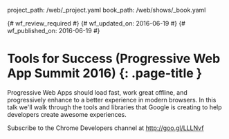 project_path: /web/_project.yaml
book_path: /web/shows/_book.yaml

{# wf_review_required #}
{# wf_updated_on: 2016-06-19 #}
{# wf_published_on: 2016-06-19 #}

# Tools for Success (Progressive Web App Summit 2016) {: .page-title }

Progressive Web Apps should load fast, work great offline, and progressively enhance to a better experience in modern browsers. In this talk we'll walk through the tools and libraries that Google is creating to help developers create awesome experiences.

Subscribe to the Chrome Developers channel at http://goo.gl/LLLNvf
